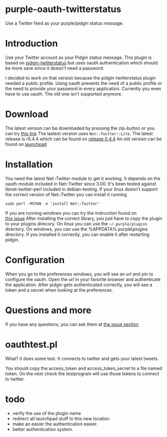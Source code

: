 # purple-oauth-twitterstatus

Use a Twitter feed as your purple/pidgin status message.

# Introduction

Use your Twitter account as your Pidgin status message.  This plugin is based on [pidgin-twitterstatus](http://code.google.com/p/pidgin-twitterstatus) but uses oauth authentication which should be more save since it doesn't need a password.

I decided to work on that version because the pidgin-twitterstatus
plugin needed a public profile.  Using oauth prevents the need of a public profile or the need to provide your password in every application. Currently you even have to use oauth. The old one isn't supported anymore.

# Download
The latest version can be downloaded by pressing the zip-button or you can try [this link](../../archive/master.zip)
The lastest version uses `Net::Twitter::Lite`.
The latest release is r0.4.4 which can be found on [release 0.4.4](../../releases/tag/0.4.4)
An old version can be found on [launchpad](http://launchpad.net/purple-oauth-twitterstatus)

# Installation
You need the latest Net::Twitter module to get it working.
It depends on the oauth module included in Net::Twitter since 3.00. It's been tested against libnet-twitter-perl included in debian-testing.
If your linux doesn't support the correct version of Net::Twitter you can install it running

    sudo perl -MCPAN -e 'install Net::Twitter'

If you are running windows you can try the instruction found on  
[this issue](http://code.google.com/p/pidgin-status-to-twitter/issues/detail?id=2)
After installing the correct library, you just have to copy the plugin to your plugins direcory. On linux you can use the `~/.purple/plugins` directory. On windows, you can use the %APPDATA%\.purple\plugins directory. If you installed it correctly, you can enable it after restarting pidgin.

# Configuration

When you go to the preferences windows, you will see an url and
pin to configure the oauth. Open the url in your favorite browser and authenticate the application. After pidgin gets authenticated correctly, you will see a token and a secret when looking at the preferences.

# Questions and more
<!-- 
If you have any questions, you can ask them on [launchpad](https://answers.launchpad.net/purple-oauth-twitterstatus)
-->
If you have any questions, you can ask them at [the issue section](../../issues/new)

# oauthtest.pl

What? it does some test. It connects to twitter and gets your latest tweets.

You should copy the access_token and access_token_secret to a file named token.
On the next check the testprogram will use those tokens to connect to twitter.

# todo
<!-- changed to issue syntax back to normal because it only works
     on issues and stuff. -->
* verify the use of the plugin name
* redirect all launchpad stuff to this new location
* make an easier the authentication easier.
* better authentication system.
